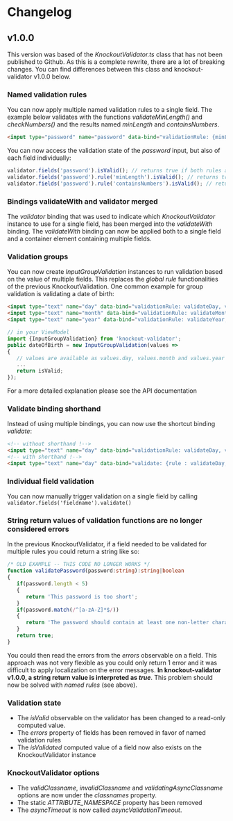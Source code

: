 # Changelog

## v1.0.0
This version was based of the _KnockoutValidator.ts_ class that has not been published to Github. As this is a complete rewrite, there are a lot of breaking changes. You can find differences between this class and knockout-validator v1.0.0 below.

### Named validation rules
You can now apply multiple named validation rules to a single field. The example below validates with the functions _validateMinLength()_ and _checkNumbers()_ and the results named _minLength_ and _containsNumbers_.
```html
<input type="password" name="password" data-bind="validationRule: {minLength: validateMinLength, containsNumbers: checkNumbers}">
```
You can now access the validation state of the _password_ input, but also of each field individually:
```typescript
validator.fields('password').isValid(); // returns true if both rules are valid
validator.fields('password').rule('minLength').isValid(); // returns true if validateMinLength() returned true
validator.fields('password').rule('containsNumbers').isValid(); // returns true if checkNumbers() returned true
```

### Bindings validateWith and validator merged
The _validator_ binding that was used to indicate which _KnockoutValidator_ instance to use for a single field, has been merged into the _validateWith_ binding. The _validateWith_ binding can now be applied both to a single field and a container element containing multiple fields.

### Validation groups
You can now create _InputGroupValidation_ instances to run validation based on the value of multiple fields. This replaces the *global rule* functionalities of the previous KnockoutValidation. One common example for group validation is validating a date of birth:
```html
<input type="text" name="day" data-bind="validationRule: validateDay, validationGroup: dateOfBirth">
<input type="text" name="month" data-bind="validationRule: validateMonth, validationGroup: dateOfBirth">
<input type="text" name="year" data-bind="validationRule: validateYear, validationGroup: dateOfBirth">
```
```typescript
// in your ViewModel
import {InputGroupValidation} from 'knockout-validator';
public dateOfBirth = new InputGroupValidation(values =>
{
   // values are available as values.day, values.month and values.year
   ...
   return isValid;
}); 
```
For a more detailed explanation please see the API documentation

### Validate binding shorthand
Instead of using multiple bindings, you can now use the shortcut binding _validate_:
```html
<!-- without shorthand !-->
<input type="text" name="day" data-bind="validationRule: validateDay, validationGroup: dateOfBirth, validateOn: 'value', validator: signupValidator">
<!-- with shorthand !-->
<input type="text" name="day" data-bind="validate: {rule : validateDay, group: dateOfBirth, on: value, v: signupValidator}">
```

### Individual field validation
You can now manually trigger validation on a single field by calling `validator.fields('fieldname').validate()`

### String return values of validation functions are no longer considered errors
In the previous KnockoutValidator, if a field needed to be validated for multiple rules you could return a string like so:
```typescript
/* OLD EXAMPLE -- THIS CODE NO LONGER WORKS */
function validatePassword(password:string):string|boolean
{
   if(password.length < 5) 
   {
      return 'This password is too short';
   }
   if(password.match(/^[a-zA-Z]*$/))
   {
      return 'The password should contain at least one non-letter character';
   }
   return true;
}
```
You could then read the errors from the _errors_ observable on a field. This approach was not very flexible as you could only return 1 error and it was difficult to apply localization on the error messages. **In knockout-validator v1.0.0, a string return value is interpreted as _true_**. This problem should now be solved with _named rules_ (see above).

### Validation state
 - The _isValid_ observable on the validator has been changed to a read-only computed value.
 - The _errors_ property of fields has been removed in favor of named validation rules
 - The _isValidated_ computed value of a field now also exists on the KnockoutValidator instance

### KnockoutValidator options
 - The _validClassname_, _invalidClassname_ and _validatingAsyncClassname_ options are now under the _classnames_ property.
 - The static _ATTRIBUTE_NAMESPACE_ property has been removed
 - The _asyncTimeout_ is now called _asyncValidationTimeout_.

